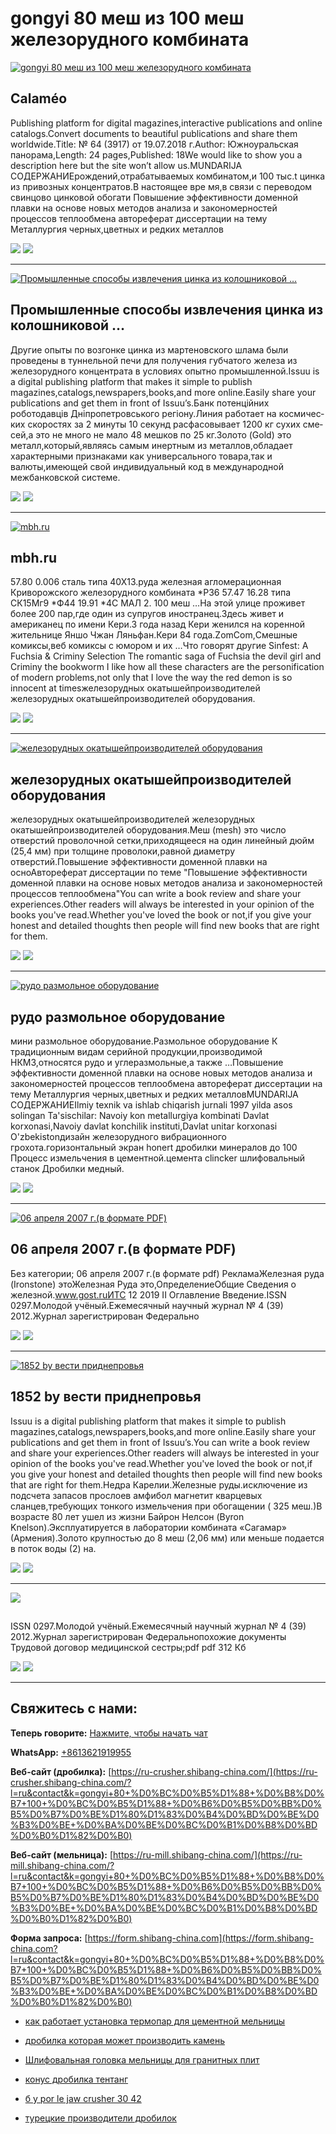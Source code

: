 # gongyi 80 меш из 100 меш железорудного комбината

<a href="https://swt.shibang-china.com/?l=ru&img&k=gongyi+80+%D0%BC%D0%B5%D1%88+%D0%B8%D0%B7+100+%D0%BC%D0%B5%D1%88+%D0%B6%D0%B5%D0%BB%D0%B5%D0%B7%D0%BE%D1%80%D1%83%D0%B4%D0%BD%D0%BE%D0%B3%D0%BE+%D0%BA%D0%BE%D0%BC%D0%B1%D0%B8%D0%BD%D0%B0%D1%82%D0%B0" target="_blank">![gongyi 80 меш из 100 меш железорудного комбината](http://static.shibang-china.com/all-800x300/341.jpg)</a>

## Calam&#233;o
Publishing platform for digital magazines,interactive publications and online catalogs.Convert documents to beautiful publications and share them worldwide.Title: № 64 (3917) от 19.07.2018 г.Author: Южноуральская панорама,Length: 24 pages,Published: 18We would like to show you a description here but the site won’t allow us.MUNDARIJA СОДЕРЖАНИЕрождений,отрабатываемых комбинатом,и 100 тыс.t цинка из привозных концентратов.В настоящее вре мя,в связи с переводом свинцово цинковой обогати Повышение эффективности доменной плавки на основе новых методов анализа и закономерностей процессов теплообмена автореферат диссертации на тему Металлургия черных,цветных и редких металлов


<a href="https://whatsapp.shibangsoft.com/WhatsApp.php" target="_blank" title="WhatsApp">![](http://static.shibang-china.com/icon/whatsapp.png)</a> <a href="https://swt.shibang-china.com/?l=ru&icon&k=gongyi+80+%D0%BC%D0%B5%D1%88+%D0%B8%D0%B7+100+%D0%BC%D0%B5%D1%88+%D0%B6%D0%B5%D0%BB%D0%B5%D0%B7%D0%BE%D1%80%D1%83%D0%B4%D0%BD%D0%BE%D0%B3%D0%BE+%D0%BA%D0%BE%D0%BC%D0%B1%D0%B8%D0%BD%D0%B0%D1%82%D0%B0" target="_blank">![](http://static.shibang-china.com/icon/chat-ru.png)</a>

---

<a href="https://swt.shibang-china.com/?l=ru&img&k=gongyi+80+%D0%BC%D0%B5%D1%88+%D0%B8%D0%B7+100+%D0%BC%D0%B5%D1%88+%D0%B6%D0%B5%D0%BB%D0%B5%D0%B7%D0%BE%D1%80%D1%83%D0%B4%D0%BD%D0%BE%D0%B3%D0%BE+%D0%BA%D0%BE%D0%BC%D0%B1%D0%B8%D0%BD%D0%B0%D1%82%D0%B0" target="_blank">![Промышленные способы извлечения цинка из колошниковой …](http://static.shibang-china.com/all-800x300/848.jpg)</a>

## Промышленные способы извлечения цинка из колошниковой …
Другие опыты по возгонке цинка из мартеновского шлама были проведены в туннельной печи для получения губчатого железа из железорудного концентрата в условиях опытно промышленной.Issuu is a digital publishing platform that makes it simple to publish magazines,catalogs,newspapers,books,and more online.Easily share your publications and get them in front of Issuu’s.Банк потенційних роботодавців Дніпропетровського регіону.Линия ра&#173;бо&#173;та&#173;ет на кос&#173;ми&#173;чес&#173;ких скоростях за 2 ми&#173;ну&#173;ты 10 се&#173;кунд рас&#173;фа&#173;со&#173;вы&#173;ва&#173;ет 1200 кг сухих сме&#173;сей,а это не много не мало 48 меш&#173;ков по 25 кг.Золото (Gold) это металл,который,являясь самым инертным из металлов,обладает характерными признаками как универсального товара,так и валюты,имеющей свой индивидуальный код в международной межбанковской системе.


<a href="https://whatsapp.shibangsoft.com/WhatsApp.php" target="_blank" title="WhatsApp">![](http://static.shibang-china.com/icon/whatsapp.png)</a> <a href="https://swt.shibang-china.com/?l=ru&icon&k=gongyi+80+%D0%BC%D0%B5%D1%88+%D0%B8%D0%B7+100+%D0%BC%D0%B5%D1%88+%D0%B6%D0%B5%D0%BB%D0%B5%D0%B7%D0%BE%D1%80%D1%83%D0%B4%D0%BD%D0%BE%D0%B3%D0%BE+%D0%BA%D0%BE%D0%BC%D0%B1%D0%B8%D0%BD%D0%B0%D1%82%D0%B0" target="_blank">![](http://static.shibang-china.com/icon/chat-ru.png)</a>

---

<a href="https://swt.shibang-china.com/?l=ru&img&k=gongyi+80+%D0%BC%D0%B5%D1%88+%D0%B8%D0%B7+100+%D0%BC%D0%B5%D1%88+%D0%B6%D0%B5%D0%BB%D0%B5%D0%B7%D0%BE%D1%80%D1%83%D0%B4%D0%BD%D0%BE%D0%B3%D0%BE+%D0%BA%D0%BE%D0%BC%D0%B1%D0%B8%D0%BD%D0%B0%D1%82%D0%B0" target="_blank">![mbh.ru](http://static.shibang-china.com/all-800x300/935.jpg)</a>

## mbh.ru
57.80 0.006 сталь типа 40Х13.руда железная агломерационная Криворожского железорудного комбината *Р36 57.47 16.28 типа СК15Мг9 *Ф44 19.91 *4С МАЛ 2. 100 меш …На этой улице проживет более 200 пар,где один из супругов иностранец.Здесь живет и американец по имени Кери.3 года назад Кери женился на коренной жительнице Яншо Чжан Ляньфан.Кери 84 года.ZomCom,Смешные комиксы,веб комиксы с юмором и их …Что говорят другие Sinfest: A Fuchsia &amp; Criminy Selection The romantic saga of Fuchsia the devil girl and Criminy the bookworm I like how all these characters are the personification of modern problems,not only that I love the way the red demon is so innocent at timesжелезорудных окатышейпроизводителей железорудных окатышейпроизводителей оборудования.


<a href="https://whatsapp.shibangsoft.com/WhatsApp.php" target="_blank" title="WhatsApp">![](http://static.shibang-china.com/icon/whatsapp.png)</a> <a href="https://swt.shibang-china.com/?l=ru&icon&k=gongyi+80+%D0%BC%D0%B5%D1%88+%D0%B8%D0%B7+100+%D0%BC%D0%B5%D1%88+%D0%B6%D0%B5%D0%BB%D0%B5%D0%B7%D0%BE%D1%80%D1%83%D0%B4%D0%BD%D0%BE%D0%B3%D0%BE+%D0%BA%D0%BE%D0%BC%D0%B1%D0%B8%D0%BD%D0%B0%D1%82%D0%B0" target="_blank">![](http://static.shibang-china.com/icon/chat-ru.png)</a>

---

<a href="https://swt.shibang-china.com/?l=ru&img&k=gongyi+80+%D0%BC%D0%B5%D1%88+%D0%B8%D0%B7+100+%D0%BC%D0%B5%D1%88+%D0%B6%D0%B5%D0%BB%D0%B5%D0%B7%D0%BE%D1%80%D1%83%D0%B4%D0%BD%D0%BE%D0%B3%D0%BE+%D0%BA%D0%BE%D0%BC%D0%B1%D0%B8%D0%BD%D0%B0%D1%82%D0%B0" target="_blank">![железорудных окатышейпроизводителей оборудования](http://static.shibang-china.com/all-800x300/860.jpg)</a>

## железорудных окатышейпроизводителей оборудования
железорудных окатышейпроизводителей железорудных окатышейпроизводителей оборудования.Меш (mesh) это число отверстий проволочной сетки,приходящееся на один линейный дюйм (25,4 мм) при толщине проволоки,равной диаметру отверстий.Повышение эффективности доменной плавки на осноАвтореферат диссертации по теме &quot;Повышение эффективности доменной плавки на основе новых методов анализа и закономерностей процессов теплообмена&quot;You can write a book review and share your experiences.Other readers will always be interested in your opinion of the books you've read.Whether you've loved the book or not,if you give your honest and detailed thoughts then people will find new books that are right for them.


<a href="https://whatsapp.shibangsoft.com/WhatsApp.php" target="_blank" title="WhatsApp">![](http://static.shibang-china.com/icon/whatsapp.png)</a> <a href="https://swt.shibang-china.com/?l=ru&icon&k=gongyi+80+%D0%BC%D0%B5%D1%88+%D0%B8%D0%B7+100+%D0%BC%D0%B5%D1%88+%D0%B6%D0%B5%D0%BB%D0%B5%D0%B7%D0%BE%D1%80%D1%83%D0%B4%D0%BD%D0%BE%D0%B3%D0%BE+%D0%BA%D0%BE%D0%BC%D0%B1%D0%B8%D0%BD%D0%B0%D1%82%D0%B0" target="_blank">![](http://static.shibang-china.com/icon/chat-ru.png)</a>

---

<a href="https://swt.shibang-china.com/?l=ru&img&k=gongyi+80+%D0%BC%D0%B5%D1%88+%D0%B8%D0%B7+100+%D0%BC%D0%B5%D1%88+%D0%B6%D0%B5%D0%BB%D0%B5%D0%B7%D0%BE%D1%80%D1%83%D0%B4%D0%BD%D0%BE%D0%B3%D0%BE+%D0%BA%D0%BE%D0%BC%D0%B1%D0%B8%D0%BD%D0%B0%D1%82%D0%B0" target="_blank">![рудо размольное оборудование](http://static.shibang-china.com/all-800x300/71.jpg)</a>

## рудо размольное оборудование
мини размольное оборудование.Размольное оборудование К традиционным видам серийной продукции,производимой НКМЗ,относятся рудо и углеразмольные,а также …Повышение эффективности доменной плавки на основе новых методов анализа и закономерностей процессов теплообмена автореферат диссертации на тему Металлургия черных,цветных и редких металловMUNDARIJA СОДЕРЖАНИЕIlmiy texnik va ishlab chiqarish jurnali 1997 yilda asos solingan Ta'sischilar: Navoiy kon metallurgiya kombinati Davlat korxonasi,Navoiy davlat konchilik instituti,Davlat unitar korxonasi O'zbekistonдизайн железорудного вибрационного грохота.горизонтальный экран honert дробилки минералов до 100 Процесс измельчения в цементной.цемента clincker шлифовальный станок Дробилки медный.


<a href="https://whatsapp.shibangsoft.com/WhatsApp.php" target="_blank" title="WhatsApp">![](http://static.shibang-china.com/icon/whatsapp.png)</a> <a href="https://swt.shibang-china.com/?l=ru&icon&k=gongyi+80+%D0%BC%D0%B5%D1%88+%D0%B8%D0%B7+100+%D0%BC%D0%B5%D1%88+%D0%B6%D0%B5%D0%BB%D0%B5%D0%B7%D0%BE%D1%80%D1%83%D0%B4%D0%BD%D0%BE%D0%B3%D0%BE+%D0%BA%D0%BE%D0%BC%D0%B1%D0%B8%D0%BD%D0%B0%D1%82%D0%B0" target="_blank">![](http://static.shibang-china.com/icon/chat-ru.png)</a>

---

<a href="https://swt.shibang-china.com/?l=ru&img&k=gongyi+80+%D0%BC%D0%B5%D1%88+%D0%B8%D0%B7+100+%D0%BC%D0%B5%D1%88+%D0%B6%D0%B5%D0%BB%D0%B5%D0%B7%D0%BE%D1%80%D1%83%D0%B4%D0%BD%D0%BE%D0%B3%D0%BE+%D0%BA%D0%BE%D0%BC%D0%B1%D0%B8%D0%BD%D0%B0%D1%82%D0%B0" target="_blank">![06 апреля 2007 г.(в формате PDF)](http://static.shibang-china.com/all-800x300/802.jpg)</a>

## 06 апреля 2007 г.(в формате PDF)
Без категории; 06 апреля 2007 г.(в формате pdf) РекламаЖелезная руда (Ironstone) этоЖелезная Руда это,ОпределениеОбщие Сведения о железной.www.gost.ruИТС 12 2019 II Оглавление Введение.ISSN 0297.Молодой учёный.Ежемесячный научный журнал № 4 (39) 2012.Журнал зарегистрирован Федерально


<a href="https://whatsapp.shibangsoft.com/WhatsApp.php" target="_blank" title="WhatsApp">![](http://static.shibang-china.com/icon/whatsapp.png)</a> <a href="https://swt.shibang-china.com/?l=ru&icon&k=gongyi+80+%D0%BC%D0%B5%D1%88+%D0%B8%D0%B7+100+%D0%BC%D0%B5%D1%88+%D0%B6%D0%B5%D0%BB%D0%B5%D0%B7%D0%BE%D1%80%D1%83%D0%B4%D0%BD%D0%BE%D0%B3%D0%BE+%D0%BA%D0%BE%D0%BC%D0%B1%D0%B8%D0%BD%D0%B0%D1%82%D0%B0" target="_blank">![](http://static.shibang-china.com/icon/chat-ru.png)</a>

---

<a href="https://swt.shibang-china.com/?l=ru&img&k=gongyi+80+%D0%BC%D0%B5%D1%88+%D0%B8%D0%B7+100+%D0%BC%D0%B5%D1%88+%D0%B6%D0%B5%D0%BB%D0%B5%D0%B7%D0%BE%D1%80%D1%83%D0%B4%D0%BD%D0%BE%D0%B3%D0%BE+%D0%BA%D0%BE%D0%BC%D0%B1%D0%B8%D0%BD%D0%B0%D1%82%D0%B0" target="_blank">![1852 by вести приднепровья](http://static.shibang-china.com/all-800x300/461.jpg)</a>

## 1852 by вести приднепровья
Issuu is a digital publishing platform that makes it simple to publish magazines,catalogs,newspapers,books,and more online.Easily share your publications and get them in front of Issuu’s.You can write a book review and share your experiences.Other readers will always be interested in your opinion of the books you've read.Whether you've loved the book or not,if you give your honest and detailed thoughts then people will find new books that are right for them.Недра Карелии.Железные руды.исключение из подсчета запасов прослоев амфибол магнетит кварцевых сланцев,требующих тонкого измельчения при обогащении ( 325 меш.)В возрасте 80 лет ушел из жизни Байрон Нелсон (Byron Knelson).Эксплуатируется в лаборатории комбината &#171;Сагамар&#187; (Армения).Золото крупностью до 8 меш (2,06 мм) или меньше подается в поток воды (2) на.


<a href="https://whatsapp.shibangsoft.com/WhatsApp.php" target="_blank" title="WhatsApp">![](http://static.shibang-china.com/icon/whatsapp.png)</a> <a href="https://swt.shibang-china.com/?l=ru&icon&k=gongyi+80+%D0%BC%D0%B5%D1%88+%D0%B8%D0%B7+100+%D0%BC%D0%B5%D1%88+%D0%B6%D0%B5%D0%BB%D0%B5%D0%B7%D0%BE%D1%80%D1%83%D0%B4%D0%BD%D0%BE%D0%B3%D0%BE+%D0%BA%D0%BE%D0%BC%D0%B1%D0%B8%D0%BD%D0%B0%D1%82%D0%B0" target="_blank">![](http://static.shibang-china.com/icon/chat-ru.png)</a>

---

<a href="https://swt.shibang-china.com/?l=ru&img&k=gongyi+80+%D0%BC%D0%B5%D1%88+%D0%B8%D0%B7+100+%D0%BC%D0%B5%D1%88+%D0%B6%D0%B5%D0%BB%D0%B5%D0%B7%D0%BE%D1%80%D1%83%D0%B4%D0%BD%D0%BE%D0%B3%D0%BE+%D0%BA%D0%BE%D0%BC%D0%B1%D0%B8%D0%BD%D0%B0%D1%82%D0%B0" target="_blank">![](http://static.shibang-china.com/all-800x300/92.jpg)</a>

## 
ISSN 0297.Молодой учёный.Ежемесячный научный журнал № 4 (39) 2012.Журнал зарегистрирован Федеральнопохожие документы Трудовой договор медицинской сестры;pdf pdf 312 Кб

<a href="https://whatsapp.shibangsoft.com/WhatsApp.php" target="_blank" title="WhatsApp">![](http://static.shibang-china.com/icon/whatsapp.png)</a> <a href="https://swt.shibang-china.com/?l=ru&icon&k=gongyi+80+%D0%BC%D0%B5%D1%88+%D0%B8%D0%B7+100+%D0%BC%D0%B5%D1%88+%D0%B6%D0%B5%D0%BB%D0%B5%D0%B7%D0%BE%D1%80%D1%83%D0%B4%D0%BD%D0%BE%D0%B3%D0%BE+%D0%BA%D0%BE%D0%BC%D0%B1%D0%B8%D0%BD%D0%B0%D1%82%D0%B0" target="_blank">![](http://static.shibang-china.com/icon/chat-ru.png)</a>

---
## Свяжитесь с нами:

**Теперь говорите:** [Нажмите, чтобы начать чат](https://swt.shibang-china.com?l=ru&contact&k=gongyi+80+%D0%BC%D0%B5%D1%88+%D0%B8%D0%B7+100+%D0%BC%D0%B5%D1%88+%D0%B6%D0%B5%D0%BB%D0%B5%D0%B7%D0%BE%D1%80%D1%83%D0%B4%D0%BD%D0%BE%D0%B3%D0%BE+%D0%BA%D0%BE%D0%BC%D0%B1%D0%B8%D0%BD%D0%B0%D1%82%D0%B0)

**WhatsApp:**  [+8613621919955](https://whatsapp.shibangsoft.com/WhatsApp.php)

**Веб-сайт (дробилка):** [https://ru-crusher.shibang-china.com/](https://ru-crusher.shibang-china.com/?l=ru&contact&k=gongyi+80+%D0%BC%D0%B5%D1%88+%D0%B8%D0%B7+100+%D0%BC%D0%B5%D1%88+%D0%B6%D0%B5%D0%BB%D0%B5%D0%B7%D0%BE%D1%80%D1%83%D0%B4%D0%BD%D0%BE%D0%B3%D0%BE+%D0%BA%D0%BE%D0%BC%D0%B1%D0%B8%D0%BD%D0%B0%D1%82%D0%B0)

**Веб-сайт (мельница):** [https://ru-mill.shibang-china.com/](https://ru-mill.shibang-china.com/?l=ru&contact&k=gongyi+80+%D0%BC%D0%B5%D1%88+%D0%B8%D0%B7+100+%D0%BC%D0%B5%D1%88+%D0%B6%D0%B5%D0%BB%D0%B5%D0%B7%D0%BE%D1%80%D1%83%D0%B4%D0%BD%D0%BE%D0%B3%D0%BE+%D0%BA%D0%BE%D0%BC%D0%B1%D0%B8%D0%BD%D0%B0%D1%82%D0%B0)

**Форма запроса:** [https://form.shibang-china.com](https://form.shibang-china.com?l=ru&contact&k=gongyi+80+%D0%BC%D0%B5%D1%88+%D0%B8%D0%B7+100+%D0%BC%D0%B5%D1%88+%D0%B6%D0%B5%D0%BB%D0%B5%D0%B7%D0%BE%D1%80%D1%83%D0%B4%D0%BD%D0%BE%D0%B3%D0%BE+%D0%BA%D0%BE%D0%BC%D0%B1%D0%B8%D0%BD%D0%B0%D1%82%D0%B0)

* [как работает установка термопар для цементной мельницы](../123/%D0%BA%D0%B0%D0%BA%20%D1%80%D0%B0%D0%B1%D0%BE%D1%82%D0%B0%D0%B5%D1%82%20%D1%83%D1%81%D1%82%D0%B0%D0%BD%D0%BE%D0%B2%D0%BA%D0%B0%20%D1%82%D0%B5%D1%80%D0%BC%D0%BE%D0%BF%D0%B0%D1%80%20%D0%B4%D0%BB%D1%8F%20%D1%86%D0%B5%D0%BC%D0%B5%D0%BD%D1%82%D0%BD%D0%BE%D0%B9%20%D0%BC%D0%B5%D0%BB%D1%8C%D0%BD%D0%B8%D1%86%D1%8B.md)

* [дробилка которая может производить камень](../125/%D0%B4%D1%80%D0%BE%D0%B1%D0%B8%D0%BB%D0%BA%D0%B0%20%D0%BA%D0%BE%D1%82%D0%BE%D1%80%D0%B0%D1%8F%20%D0%BC%D0%BE%D0%B6%D0%B5%D1%82%20%D0%BF%D1%80%D0%BE%D0%B8%D0%B7%D0%B2%D0%BE%D0%B4%D0%B8%D1%82%D1%8C%20%D0%BA%D0%B0%D0%BC%D0%B5%D0%BD%D1%8C.md)

* [Шлифовальная головка мельницы для гранитных плит](../123/%D0%A8%D0%BB%D0%B8%D1%84%D0%BE%D0%B2%D0%B0%D0%BB%D1%8C%D0%BD%D0%B0%D1%8F%20%D0%B3%D0%BE%D0%BB%D0%BE%D0%B2%D0%BA%D0%B0%20%D0%BC%D0%B5%D0%BB%D1%8C%D0%BD%D0%B8%D1%86%D1%8B%20%D0%B4%D0%BB%D1%8F%20%D0%B3%D1%80%D0%B0%D0%BD%D0%B8%D1%82%D0%BD%D1%8B%D1%85%20%D0%BF%D0%BB%D0%B8%D1%82.md)

* [конус дробилка тентанг](../124/%D0%BA%D0%BE%D0%BD%D1%83%D1%81%20%D0%B4%D1%80%D0%BE%D0%B1%D0%B8%D0%BB%D0%BA%D0%B0%20%D1%82%D0%B5%D0%BD%D1%82%D0%B0%D0%BD%D0%B3.md)

* [б  у por le jaw crusher 30 42](../125/%D0%B1%20%20%D1%83%20por%20le%20jaw%20crusher%2030%2042.md)

* [турецкие производители дробилок](../122/%D1%82%D1%83%D1%80%D0%B5%D1%86%D0%BA%D0%B8%D0%B5%20%D0%BF%D1%80%D0%BE%D0%B8%D0%B7%D0%B2%D0%BE%D0%B4%D0%B8%D1%82%D0%B5%D0%BB%D0%B8%20%D0%B4%D1%80%D0%BE%D0%B1%D0%B8%D0%BB%D0%BE%D0%BA.md)
